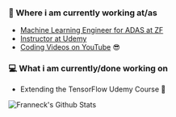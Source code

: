 ### 💼 Where i am currently working at/as
- [Machine Learning Engineer for ADAS at ZF](https://www.zf.com/mobile/en/homepage/homepage.html)
- [Instructor at Udemy](https://www.udemy.com/user/jan-schaffranek/)
- [Coding Videos on YouTube](https://www.youtube.com/channel/UCVB-cOn8vtlU4RUbcua1ycQ) 😎

### 💻 What i am currently/done working on
-  Extending the TensorFlow Udemy Course 🚀

![Franneck's Github Stats](https://github-readme-stats.vercel.app/api?username=franneck94&show_icons=true)
